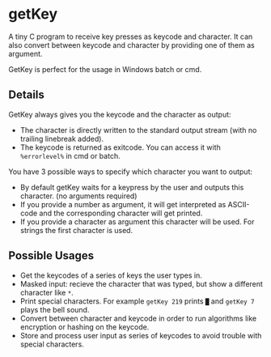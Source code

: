 # getKey
A tiny C program to receive key presses as keycode and character. It can also convert between keycode and character by providing one of them as argument.
  
GetKey is perfect for the usage in Windows batch or cmd.

## Details
GetKey always gives you the keycode and the character as output:
- The character is directly written to the standard output stream (with no trailing linebreak added).
- The keycode is returned as exitcode. You can access it with `%errorlevel%` in cmd or batch.
  
You have 3 possible ways to specify which character you want to output:
- By default getKey waits for a keypress by the user and outputs this character. (no arguments required)
- If you provide a number as argument, it will get interpreted as ASCII-code and the corresponding character will get printed.
- If you provide a character as argument this character will be used. For strings the first character is used.

## Possible Usages
- Get the keycodes of a series of keys the user types in.
- Masked input: recieve the character that was typed, but show a different character like `*`.
- Print special characters. For example `getKey 219` prints `█` and `getKey 7` plays the bell sound.
- Convert between character and keycode in order to run algorithms like encryption or hashing on the keycode.
- Store and process user input as series of keycodes to avoid trouble with special characters.
